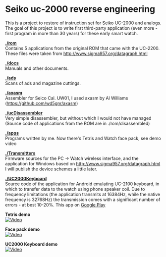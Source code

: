 # Seiko uc-2000 reverse engineering

This is a project to restore of instruction set for Seiko UC-2000 and analogs. The goal of this project is to write first third-party application (even more - first program in more than 30 years) for these early smart watch.


**[./rom](https://github.com/azya52/seiko/tree/master/rom)**<br />
Contains 5 applications from the original ROM that came with the UC-2200. These files were taken from http://www.sigma957.org/datagraph.html

**[./docs](https://github.com/azya52/seiko/tree/master/docs)**<br />
Manuals and other documents.

**[./ads](https://github.com/azya52/seiko/tree/master/ads)**<br />
Scans of ads and magazine cuttings.

**[./axasm](https://github.com/azya52/seiko/tree/master/axasm)**<br />
Assembler for Seico Cal. UW01, I used axasm by Al Williams (https://github.com/wd5gnr/axasm)

**[./ucDisassembler](https://github.com/azya52/seiko/tree/master/ucDisassembler)**<br />
Very simple disassembler, but without which I would not have managed (Source code of applications from the ROM are in ./rom/disassembled)

**[./apps](https://github.com/azya52/seiko/tree/master/apps)**<br />
Programs written by me. Now there's Tetris and Watch face pack, see demo video

**[./Transmitters](https://github.com/azya52/seiko/tree/master/Transmitters)**<br />
Firmware sources for the PC -> Watch wireless interface, and the application for Windows based on http://www.sigma957.org/datagraph.html
I will publish the device schemes a little later.

**[./UC2000Keyboard](https://github.com/azya52/seiko/tree/master/UC2000Keyboard)**<br />
Source code of the application for Android emulating UC-2100 keyboard, in which to transfer data to the watch using phone speaker coil. Due to frequency limitations (the application transmits at 16384Hz, while the native frequency is 32768Hz) the transmission comes with a significant number of errors - at best 10-20%. This app on [Google Play](https://play.google.com/store/apps/details?id=com.azya.seiko.uc2000)

**Tetris demo**<br />
[![Video](https://img.youtube.com/vi/BHnZNJsGcyE/0.jpg)](https://www.youtube.com/watch?v=BHnZNJsGcyE)

**Face pack demo**<br />
[![Video](https://img.youtube.com/vi/W52tVbbM9_A/0.jpg)](https://www.youtube.com/watch?v=W52tVbbM9_A)

**UC2000 Keyboard demo**<br />
[![Video](https://img.youtube.com/vi/W52tVbbM9_A/0.jpg)](https://www.youtube.com/watch?v=F5JUM7w5gWQ)
